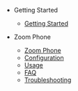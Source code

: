 * Getting Started
  * [Getting Started](getting-started/overview)

* Zoom Phone
  * [Zoom Phone](zoom-phone/setup)
  * [Configuration](zoomphone/configuration.md)
  * [Usage](zoomphone/usage.md)
  * [FAQ](zoomphone/faq.md)
  * [Troubleshooting](zoomphone/troubleshooting.md)


